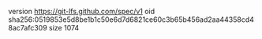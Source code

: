 version https://git-lfs.github.com/spec/v1
oid sha256:0519853e5d8be1b1c50e6d7d6821ce60c3b65b456ad2aa44358cd48ac7afc309
size 1074
